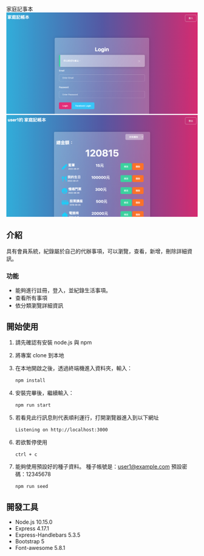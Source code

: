 家庭記事本
![Index page about Restaurant List](./public/image/1.png)
![Index page about Restaurant List](./public/image/2.png)

## 介紹

具有會員系統，紀錄屬於自己的代辦事項，可以瀏覽，查看，新增，刪除詳細資訊。

### 功能

- 能夠進行註冊，登入，並紀錄生活事項。
- 查看所有事項
- 依分類瀏覽詳細資訊


## 開始使用

1. 請先確認有安裝 node.js 與 npm
2. 將專案 clone 到本地
3. 在本地開啟之後，透過終端機進入資料夾，輸入：

   ```bash
   npm install
   ```

4. 安裝完畢後，繼續輸入：

   ```bash
   npm run start
   ```

5. 若看見此行訊息則代表順利運行，打開瀏覽器進入到以下網址

   ```bash
   Listening on http://localhost:3000
   ```

6. 若欲暫停使用

   ```bash
   ctrl + c
   ```
7. 能夠使用預設好的種子資料。
   種子帳號是：user1@example.com
   預設密碼：12345678

   ```bash
   npm run seed
   ```
## 開發工具
- Node.js 10.15.0
- Express 4.17.1
- Express-Handlebars 5.3.5
- Bootstrap 5
- Font-awesome 5.8.1